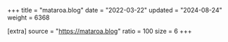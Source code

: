 +++
title = "mataroa.blog"
date = "2022-03-22"
updated = "2024-08-24"
weight = 6368

[extra]
source = "https://mataroa.blog"
ratio = 100
size = 6
+++
